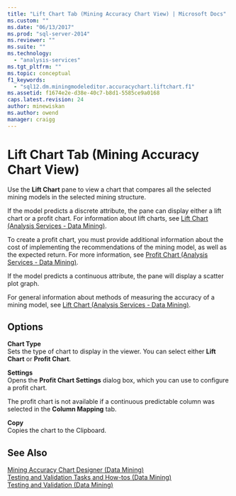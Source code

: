 ```yaml
---
title: "Lift Chart Tab (Mining Accuracy Chart View) | Microsoft Docs"
ms.custom: ""
ms.date: "06/13/2017"
ms.prod: "sql-server-2014"
ms.reviewer: ""
ms.suite: ""
ms.technology: 
  - "analysis-services"
ms.tgt_pltfrm: ""
ms.topic: conceptual
f1_keywords: 
  - "sql12.dm.miningmodeleditor.accuracychart.liftchart.f1"
ms.assetid: f1674e2e-d38e-40c7-b8d1-5585ce9a0168
caps.latest.revision: 24
author: minewiskan
ms.author: owend
manager: craigg
---
```

# Lift Chart Tab (Mining Accuracy Chart View)
  Use the **Lift Chart** pane to view a chart that compares all the selected mining models in the selected mining structure.  
  
 If the model predicts a discrete attribute, the pane can display either a lift chart or a profit chart. For information about lift charts, see [Lift Chart &#40;Analysis Services - Data Mining&#41;](data-mining/lift-chart-analysis-services-data-mining.md).  
  
 To create a profit chart, you must provide additional information about the cost of implementing the recommendations of the mining model, as well as the expected return. For more information, see [Profit Chart &#40;Analysis Services - Data Mining&#41;](data-mining/profit-chart-analysis-services-data-mining.md).  
  
 If the model predicts a continuous attribute, the pane will display a scatter plot graph.  
  
 For general information about methods of measuring the accuracy of a mining model, see [Lift Chart &#40;Analysis Services - Data Mining&#41;](data-mining/lift-chart-analysis-services-data-mining.md).  
  
## Options  
 **Chart Type**  
 Sets the type of chart to display in the viewer. You can select either **Lift Chart** or **Profit Chart**.  
  
 **Settings**  
 Opens the **Profit Chart Settings** dialog box, which you can use to configure a profit chart.  
  
 The profit chart is not available if a continuous predictable column was selected in the **Column Mapping** tab.  
  
 **Copy**  
 Copies the chart to the Clipboard.  
  
## See Also  
 [Mining Accuracy Chart Designer &#40;Data Mining&#41;](mining-accuracy-chart-designer-data-mining.md)   
 [Testing and Validation Tasks and How-tos &#40;Data Mining&#41;](data-mining/testing-and-validation-tasks-and-how-tos-data-mining.md)   
 [Testing and Validation &#40;Data Mining&#41;](data-mining/testing-and-validation-data-mining.md)  
  
  
